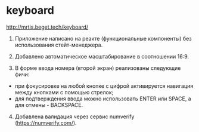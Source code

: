 # keyboard

http://mrtis.beget.tech/keyboard/

1. Приложение написано на реакте (функциональные компоненты) без использования стейт-менеджера.
2. Добавлено автоматическое масштабирование в соотношении 16:9.

3. В форме ввода номера (второй экран) реализованы следующие фичи:
- при фокусировке на любой кнопке с цифрой активируется навигация между кнопками с помощью стрелок;
- для подтверждения ввода можно использовать ENTER или SPACE, а для отмены - BACKSPACE.

4. Добавлена валидация через сервис numverify (https://numverify.com/).
